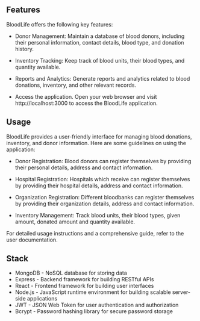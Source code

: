 
 
## Features

BloodLife offers the following key features:

- Donor Management: Maintain a database of blood donors, including their personal information, contact details, blood type, and donation history.

- Inventory Tracking: Keep track of blood units, their blood types, and quantity available.

- Reports and Analytics: Generate reports and analytics related to blood donations, inventory, and other relevant records.


    
- Access the application. Open your web browser and visit http://localhost:3000 to access the BloodLife application.

## Usage

BloodLife provides a user-friendly interface for managing blood donations, inventory, and donor information. Here are some guidelines on using the application:

- Donor Registration: Blood donors can register themselves by providing their personal details, address and contact information.

- Hospital Registration: Hospitals which receive can register themselves by providing their hospital details, address and contact information.

- Organization Registration: Different bloodbanks can register themselves by providing their organization details, address and contact information.

- Inventory Management: Track blood units, their blood types, given amount, donated amount and quantity available.

For detailed usage instructions and a comprehensive guide, refer to the user documentation.

## Stack

- MongoDB - NoSQL database for storing data
- Express - Backend framework for building RESTful APIs
- React - Frontend framework for building user interfaces
- Node.js - JavaScript runtime environment for building scalable server-side applications
- JWT - JSON Web Token for user authentication and authorization
- Bcrypt - Password hashing library for secure password storage


